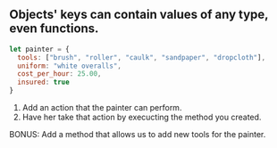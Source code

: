 ## Objects' keys can contain values of any type, even functions.

```js
let painter = {
  tools: ["brush", "roller", "caulk", "sandpaper", "dropcloth"],
  uniform: "white overalls",
  cost_per_hour: 25.00,
  insured: true
}
```

1. Add an action that the painter can perform.
2. Have her take that action by execucting the method you created.

BONUS:
Add a method that allows us to add new tools for the painter.

